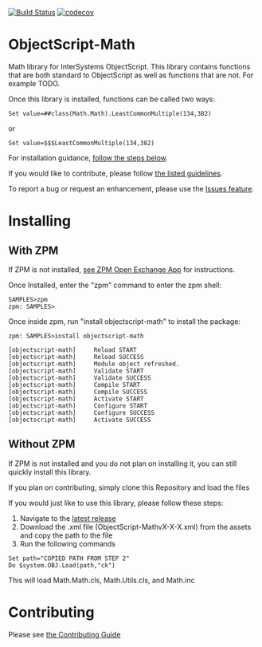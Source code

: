 [![Build Status](https://travis-ci.com/timleavitt/ObjectScript-Math.svg?branch=master)](https://travis-ci.com/timleavitt/ObjectScript-Math) [![codecov](https://codecov.io/gh/timleavitt/ObjectScript-Math/branch/master/graph/badge.svg)](https://codecov.io/gh/timleavitt/ObjectScript-Math)

# ObjectScript-Math
Math library for InterSystems ObjectScript. This library contains functions that are both standard to ObjectScript as well as functions that are not. For example TODO.

Once this library is installed, functions can be called two ways:
```
Set value=##class(Math.Math).LeastCommonMultiple(134,382)
```
or
```
Set value=$$$LeastCommonMultiple(134,382)
```

For installation guidance, [follow the steps below](#installing).

If you would like to contribute, please follow [the listed guidelines](#contributing).

To report a bug or request an enhancement, please use the [Issues feature](https://github.com/psteiwer/ObjectScript-Math/issues).

# Installing
## With ZPM
If ZPM is not installed, [see ZPM Open Exchange App](https://openexchange.intersystems.com/package/ObjectScript-Package-Manager-2) for instructions.

Once Installed, enter the "zpm" command to enter the zpm shell:
```
SAMPLES>zpm
zpm: SAMPLES>
```
Once inside zpm, run "install objectscript-math" to install the package:
```
zpm: SAMPLES>install objectscript-math
 
[objectscript-math]     Reload START
[objectscript-math]     Reload SUCCESS
[objectscript-math]     Module object refreshed.
[objectscript-math]     Validate START
[objectscript-math]     Validate SUCCESS
[objectscript-math]     Compile START
[objectscript-math]     Compile SUCCESS
[objectscript-math]     Activate START
[objectscript-math]     Configure START
[objectscript-math]     Configure SUCCESS
[objectscript-math]     Activate SUCCESS
```

## Without ZPM
If ZPM is not installed and you do not plan on installing it, you can still quickly install this library.

If you plan on contributing, simply clone this Repository and load the files

If you would just like to use this library, please follow these steps:
1. Navigate to the [latest release](https://github.com/psteiwer/ObjectScript-Math/releases/latest)
2. Download the .xml file (ObjectScript-MathvX-X-X.xml) from the assets and copy the path to the file
3. Run the following commands
```
Set path="COPIED PATH FROM STEP 2"
Do $system.OBJ.Load(path,"ck")
```
This will load Math.Math.cls, Math.Utils.cls, and Math.inc

# Contributing
Please see [the Contributing Guide](https://github.com/psteiwer/ObjectScript-Math/blob/master/CONTRIBUTING.md)

